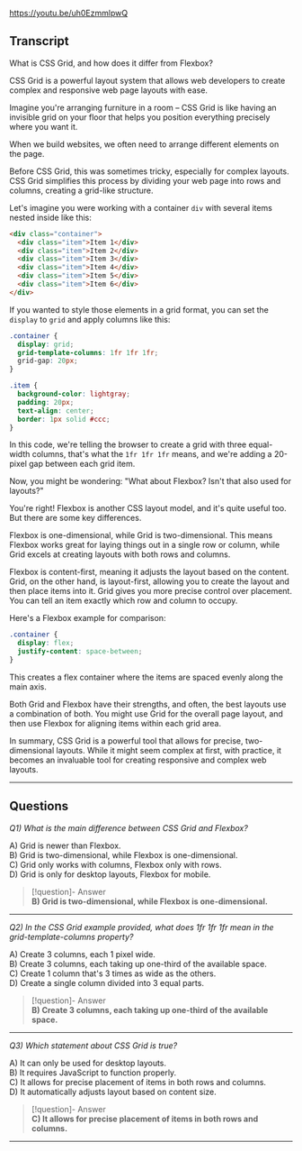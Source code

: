 https://youtu.be/uh0EzmmlpwQ

## Transcript
What is CSS Grid, and how does it differ from Flexbox?

CSS Grid is a powerful layout system that allows web developers to create complex and responsive web page layouts with ease.

Imagine you're arranging furniture in a room – CSS Grid is like having an invisible grid on your floor that helps you position everything precisely where you want it.

When we build websites, we often need to arrange different elements on the page.

Before CSS Grid, this was sometimes tricky, especially for complex layouts. CSS Grid simplifies this process by dividing your web page into rows and columns, creating a grid-like structure.

Let's imagine you were working with a container `div` with several items nested inside like this:

```html
<div class="container">
  <div class="item">Item 1</div>
  <div class="item">Item 2</div>
  <div class="item">Item 3</div>
  <div class="item">Item 4</div>
  <div class="item">Item 5</div>
  <div class="item">Item 6</div>
</div>
```

If you wanted to style those elements in a grid format, you can set the `display` to `grid` and apply columns like this:

```css
.container {
  display: grid;
  grid-template-columns: 1fr 1fr 1fr;
  grid-gap: 20px;
}

.item {
  background-color: lightgray;
  padding: 20px;
  text-align: center;
  border: 1px solid #ccc;
}
```

In this code, we're telling the browser to create a grid with three equal-width columns, that's what the `1fr 1fr 1fr` means, and we're adding a 20-pixel gap between each grid item.

Now, you might be wondering: "What about Flexbox? Isn't that also used for layouts?"

You're right! Flexbox is another CSS layout model, and it's quite useful too. But there are some key differences.

Flexbox is one-dimensional, while Grid is two-dimensional. This means Flexbox works great for laying things out in a single row or column, while Grid excels at creating layouts with both rows and columns.

Flexbox is content-first, meaning it adjusts the layout based on the content. Grid, on the other hand, is layout-first, allowing you to create the layout and then place items into it. Grid gives you more precise control over placement. You can tell an item exactly which row and column to occupy.

Here's a Flexbox example for comparison:

```css
.container {
  display: flex;
  justify-content: space-between;
}
```

This creates a flex container where the items are spaced evenly along the main axis.

Both Grid and Flexbox have their strengths, and often, the best layouts use a combination of both. You might use Grid for the overall page layout, and then use Flexbox for aligning items within each grid area.

In summary, CSS Grid is a powerful tool that allows for precise, two-dimensional layouts. While it might seem complex at first, with practice, it becomes an invaluable tool for creating responsive and complex web layouts.

---
## Questions
*Q1) What is the main difference between CSS Grid and Flexbox?*

A) Grid is newer than Flexbox.  
B) Grid is two-dimensional, while Flexbox is one-dimensional.  
C) Grid only works with columns, Flexbox only with rows.  
D) Grid is only for desktop layouts, Flexbox for mobile.  

> [!question]- Answer  
> **B) Grid is two-dimensional, while Flexbox is one-dimensional.**  

---

*Q2) In the CSS Grid example provided, what does 1fr 1fr 1fr mean in the grid-template-columns property?*

A) Create 3 columns, each 1 pixel wide.  
B) Create 3 columns, each taking up one-third of the available space.  
C) Create 1 column that's 3 times as wide as the others.  
D) Create a single column divided into 3 equal parts.  

> [!question]- Answer  
> **B) Create 3 columns, each taking up one-third of the available space.**  

---

*Q3) Which statement about CSS Grid is true?*

A) It can only be used for desktop layouts.  
B) It requires JavaScript to function properly.  
C) It allows for precise placement of items in both rows and columns.  
D) It automatically adjusts layout based on content size.  

> [!question]- Answer  
> **C) It allows for precise placement of items in both rows and columns.**  

---

